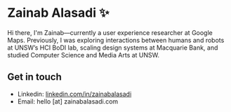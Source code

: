 # Zainab Alasadi ✨

Hi there, I'm Zainab—currently a user experience researcher at Google Maps. Previously, I was exploring interactions between humans and robots at UNSW’s HCI BoDI lab, scaling design systems at Macquarie Bank, and studied Computer Science and Media Arts at UNSW.

## Get in touch
- Linkedin: [linkedin.com/in/zainabalasadi](https://linkedin.com/in/zainabalasadi)
- Email: hello [at] zainabalasadi.com
